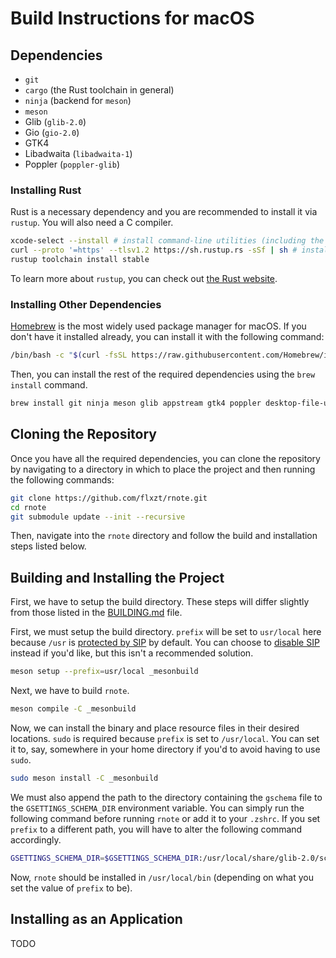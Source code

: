 # Build Instructions for macOS

## Dependencies

- `git`
- `cargo` (the Rust toolchain in general)
- `ninja` (backend for `meson`)
- `meson`
- Glib (`glib-2.0`)
- Gio (`gio-2.0`)
- GTK4
- Libadwaita (`libadwaita-1`)
- Poppler (`poppler-glib`)

### Installing Rust

Rust is a necessary dependency and you are recommended to install it via
`rustup`. You will also need a C compiler.

```sh
xcode-select --install # install command-line utilities (including the clang compiler)
curl --proto '=https' --tlsv1.2 https://sh.rustup.rs -sSf | sh # install rustup
rustup toolchain install stable
```

To learn more about `rustup`, you can check out
[the Rust website](https://www.rust-lang.org/tools/install).

### Installing Other Dependencies

[Homebrew](https://brew.sh) is the most widely used package manager for macOS.
If you don't have it installed already, you can install it with the following
command:

```sh
/bin/bash -c "$(curl -fsSL https://raw.githubusercontent.com/Homebrew/install/HEAD/install.sh)"
```

Then, you can install the rest of the required dependencies using the
`brew install` command.

```sh
brew install git ninja meson glib appstream gtk4 poppler desktop-file-utils libadwaita
```

## Cloning the Repository

Once you have all the required dependencies, you can clone the repository by
navigating to a directory in which to place the project and then running the
following commands:

```sh
git clone https://github.com/flxzt/rnote.git
cd rnote
git submodule update --init --recursive
```

Then, navigate into the `rnote` directory and follow the build and installation
steps listed below.

## Building and Installing the Project

First, we have to setup the build directory. These steps will differ slightly
from those listed in the
[BUILDING.md](https://github.com/flxzt/rnote/blob/main/BUILDING.md#build-with-meson)
file.

First, we must setup the build directory. `prefix` will be set to `usr/local`
here because `/usr` is
[protected by SIP](https://support.apple.com/en-us/HT204899) by default. You can
choose to
[disable SIP](https://developer.apple.com/documentation/security/disabling_and_enabling_system_integrity_protection)
instead if you'd like, but this isn't a recommended solution.

```sh
meson setup --prefix=usr/local _mesonbuild
```

Next, we have to build `rnote`.

```sh
meson compile -C _mesonbuild
```

Now, we can install the binary and place resource files in their desired
locations. `sudo` is required because `prefix` is set to `/usr/local`. You can
set it to, say, somewhere in your home directory if you'd to avoid having to use
`sudo`.

```sh
sudo meson install -C _mesonbuild
```

We must also append the path to the directory containing the `gschema` file to
the `GSETTINGS_SCHEMA_DIR` environment variable. You can simply run the
following command before running `rnote` or add it to your `.zshrc`. If you set
`prefix` to a different path, you will have to alter the following command
accordingly.

```sh
GSETTINGS_SCHEMA_DIR=$GSETTINGS_SCHEMA_DIR:/usr/local/share/glib-2.0/schemas
```

Now, `rnote` should be installed in `/usr/local/bin` (depending on what you set
the value of `prefix` to be).

## Installing as an Application

TODO
